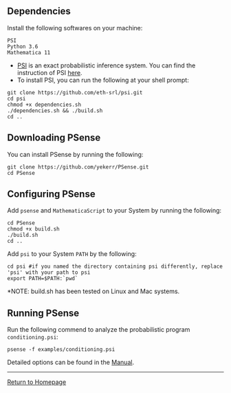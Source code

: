 
## Dependencies

Install the following softwares on your machine:
```
PSI
Python 3.6
Mathematica 11
```

* [PSI](http://psisolver.org) is an exact probabilistic inference system. You can find the instruction of PSI [here](https://github.com/eth-srl/psi).
* To install PSI, you can run the following at your shell prompt:

```{shell}
git clone https://github.com/eth-srl/psi.git
cd psi
chmod +x dependencies.sh
./dependencies.sh && ./build.sh
cd ..
```

## Downloading PSense

You can install PSense by running the following:
```{shell}
git clone https://github.com/yekerr/PSense.git
cd PSense
```


## Configuring PSense

Add `psense` and `MathematicaScript` to your System by running the following:

```{shell}
cd PSense
chmod +x build.sh
./build.sh
cd ..
```

Add  `psi` to your System `PATH` by the following: 

```{shell}
cd psi #if you named the directory containing psi differently, replace 'psi' with your path to psi
export PATH=$PATH:`pwd`
```

*NOTE: build.sh has been tested on Linux and Mac systems.

## Running PSense

Run the following commend to analyze the probabilistic program `conditioning.psi`:
```{shell}
psense -f examples/conditioning.psi
```

Detailed options can be found in the [Manual](manual.html).

***
[Return to Homepage](index.html)
